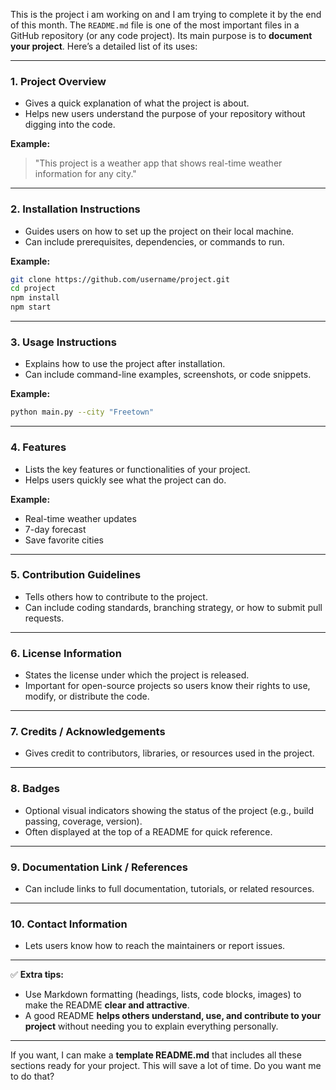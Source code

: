 This is the project i am working on and I am trying to complete it by the end of this month. 
The `README.md` file is one of the most important files in a GitHub repository (or any code project). Its main purpose is to **document your project**. Here’s a detailed list of its uses:

---

### **1. Project Overview**

* Gives a quick explanation of what the project is about.
* Helps new users understand the purpose of your repository without digging into the code.

**Example:**

> "This project is a weather app that shows real-time weather information for any city."

---

### **2. Installation Instructions**

* Guides users on how to set up the project on their local machine.
* Can include prerequisites, dependencies, or commands to run.

**Example:**

```bash
git clone https://github.com/username/project.git
cd project
npm install
npm start
```

---

### **3. Usage Instructions**

* Explains how to use the project after installation.
* Can include command-line examples, screenshots, or code snippets.

**Example:**

```bash
python main.py --city "Freetown"
```

---

### **4. Features**

* Lists the key features or functionalities of your project.
* Helps users quickly see what the project can do.

**Example:**

* Real-time weather updates
* 7-day forecast
* Save favorite cities

---

### **5. Contribution Guidelines**

* Tells others how to contribute to the project.
* Can include coding standards, branching strategy, or how to submit pull requests.

---

### **6. License Information**

* States the license under which the project is released.
* Important for open-source projects so users know their rights to use, modify, or distribute the code.

---

### **7. Credits / Acknowledgements**

* Gives credit to contributors, libraries, or resources used in the project.

---

### **8. Badges**

* Optional visual indicators showing the status of the project (e.g., build passing, coverage, version).
* Often displayed at the top of a README for quick reference.

---

### **9. Documentation Link / References**

* Can include links to full documentation, tutorials, or related resources.

---

### **10. Contact Information**

* Lets users know how to reach the maintainers or report issues.

---

✅ **Extra tips:**

* Use Markdown formatting (headings, lists, code blocks, images) to make the README **clear and attractive**.
* A good README **helps others understand, use, and contribute to your project** without needing you to explain everything personally.

---

If you want, I can make a **template README.md** that includes all these sections ready for your project. This will save a lot of time. Do you want me to do that?
